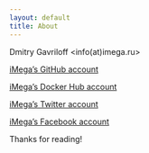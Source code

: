```yaml
---
layout: default
title: About
---
```


Dmitry Gavriloff <info(at)imega.ru>

[iMega’s GitHub account](https://github.com/iMega)

[iMega’s Docker Hub account](https://hub.docker.com/u/imega/)

[iMega’s Twitter account](https://twitter.com/iMegaCompany)

[iMega’s Facebook account](https://www.facebook.com/iMegaCompany)

Thanks for reading!
